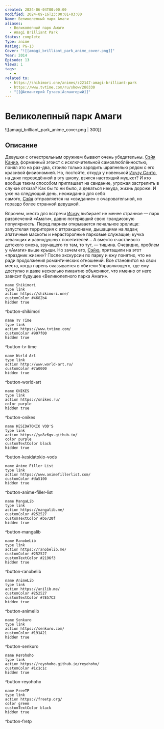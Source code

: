 ```yaml
---
created: 2024-06-04T00:00:00
modified: 2024-09-16T23:00:01+03:00
Name: Великолепный парк Амаги
aliases:
  - Великолепный парк Амаги
  - Amagi Brilliant Park
Status: complete
Type: anime
Rating: PG-13
Cover: "![[amagi_brilliant_park_anime_cover.png]]"
Year: 2014
Episode: 13
Views: 1
tags:
  - ❤
related to:
  - https://shikimori.one/animes/z22147-amagi-brilliant-park
  - https://www.tvtime.com/ru/show/280330
  - "[[@Аслангерий Гутаев|Аслангерий]]"
---
```


# Великолепный парк Амаги

![[amagi_brilliant_park_anime_cover.png | 300]]


## Описание

Девушки с огнестрельным оружием бывают очень убедительны. [Сэйя Каниэ](https://shikimori.one/characters/99033-seiya-kanie), форменный эгоист с исключительной самовлюблённостью, понял это на раз-два, стоило только зарядить шрапнелью рядом с его красивой физиономией. Но, постойте, откуда у новенькой [Исузу Сэнто](https://shikimori.one/characters/99035-isuzu-sento), на днях переведённой в эту школу, взялся настоящий мушкет? И кто вообще таким способом приглашает на свидание, угрожая застрелить в случае отказа? Как бы то ни было, а деваться некуда, жизнь дороже. И уже на следующий день, неожиданно для себя самого, [Сэйя](https://shikimori.one/characters/99033-seiya-kanie) отправляется на «свидание» с очаровательной, но гораздо более странной девушкой.

Впрочем, место для встречи [Исузу](https://shikimori.one/characters/99035-isuzu-sento) выбирает не менее странное — парк развлечений «Амаги», давно потерявший свою грандиозную популярность. Перед парнем открывается печальное зрелище: запустелая территория с аттракционами, дышащими на ладан; апатичные маскоты и нерасторопные парковые служащие; кучка зевающих и равнодушных посетителей... А вместо счастливого детского смеха, звучащего то там, то тут, — тишина. Очевидно, проблем у «Амаги» выше крыши. Но зачем его, [Сэйю](https://shikimori.one/characters/99033-seiya-kanie), притащили на этот «праздник жизни»? После экскурсии по парку и ежу понятно, что не ради продолжения романтических отношений. Все становится на свои места, когда парень оказывается в обители Управляющего, где ему доступно и даже несколько пикантно объясняют, что именно от него зависит будущее «Великолепного парка Амаги».


```button
name Shikimori
type link
action https://shikimori.one/
customColor #4682b4
hidden true
```
^button-shikimori

```button
name TV Time
type link
action https://www.tvtime.com/
customColor #997f00
hidden true
```
^button-tv-time

```button
name World Art
type link
action http://www.world-art.ru/
customColor #7a0000
hidden true
```
^button-world-art

```button
name ONIKES
type link
action https://onikes.ru/
color purple
hidden true
```
^button-onikes

```button
name KESIDATOKIO VOD'S
type link
action https://yo8z6gv.github.io/
color purple
customTextColor black
hidden true
```
^button-kesidatokio-vods

```button
name Anime Filler List
type link
action https://www.animefillerlist.com/
customColor #da5100
hidden true
```
^button-anime-filler-list

```button
name MangaLib
type link
action https://mangalib.me/
customColor #252527
customTextColor #b6720f
hidden true
```
^button-mangalib

```button
name RanobeLib
type link
action https://ranobelib.me/
customColor #252527
customTextColor #2196f3
hidden true
```
^button-ranobelib

```button
name AnimeLib
type link
action https://anilib.me/
customColor #252527
customTextColor #7E57C2
hidden true
```
^button-animelib

```button
name Senkuro
type link
action https://senkuro.com/
customColor #191A21
hidden true
```
^button-senkuro

```button
name ReYohoho
type link
action https://reyohoho.github.io/reyohoho/
customColor #1c1c1c
hidden true
```
^button-reyohoho

```button
name FreeTP
type link
action https://freetp.org/
color green
customTextColor black
hidden true
```
^button-fretp
